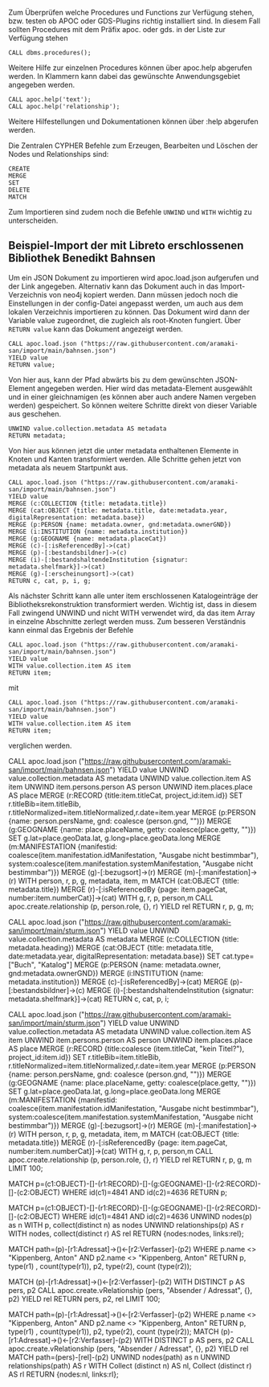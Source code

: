 Zum Überprüfen welche Procedures und Functions zur Verfügung stehen, bzw. testen ob APOC oder GDS-Plugins richtig installiert sind. In diesem Fall sollten Procedures mit dem Präfix apoc. oder gds. in der Liste zur Verfügung stehen
```
CALL dbms.procedures();
```
Weitere Hilfe zur einzelnen Procedures können über apoc.help abgerufen werden. In Klammern kann dabei das gewünschte Anwendungsgebiet angegeben werden.
```
CALL apoc.help('text');
CALL apoc.help('relationship');
```
Weitere Hilfestellungen und Dokumentationen können über :help abgerufen werden.

Die Zentralen CYPHER Befehle zum Erzeugen, Bearbeiten und Löschen der Nodes und Relationships sind:
```
CREATE
MERGE
SET
DELETE
MATCH
```
Zum Importieren sind zudem noch die Befehle ``` UNWIND ``` und ``` WITH ``` wichtig zu unterscheiden. 

## Beispiel-Import der mit Libreto erschlossenen Bibliothek Benedikt Bahnsen

Um ein JSON Dokument zu importieren wird apoc.load.json aufgerufen und der Link angegeben. Alternativ kann das Dokument auch in das Import-Verzeichnis von neo4j kopiert werden. Dann müssen jedoch noch die Einstellungen in der config-Datei angepasst werden, um auch aus dem lokalen Verzeichnis importieren zu können. Das Dokument wird dann der Variable value zugeordnet, die zugleich als root-Knoten fungiert. Über ``` RETURN value ``` kann das Dokument angezeigt werden.
```
CALL apoc.load.json ("https://raw.githubusercontent.com/aramaki-san/import/main/bahnsen.json") 
YIELD value 
RETURN value;
```
Von hier aus, kann der Pfad abwärts bis zu dem gewünschten JSON-Element angegeben werden. Hier wird das metadata-Element ausgewählt und in einer gleichnamigen (es können aber auch andere Namen vergeben werden) gespeichert. So können weitere Schritte direkt von dieser Variable aus geschehen. 

```
UNWIND value.collection.metadata AS metadata 
RETURN metadata;
```
Von hier aus können jetzt die unter metadata enthaltenen Elemente in Knoten und Kanten transformiert werden. Alle Schritte gehen jetzt von metadata als neuem Startpunkt aus. 

```
CALL apoc.load.json ("https://raw.githubusercontent.com/aramaki-san/import/main/bahnsen.json") 
YIELD value 
MERGE (c:COLLECTION {title: metadata.title})
MERGE (cat:OBJECT {title: metadata.title, date:metadata.year, digitalRepresentation: metadata.base})
MERGE (p:PERSON {name: metadata.owner, gnd:metadata.ownerGND})
MERGE (i:INSTITUTION {name: metadata.institution})
MERGE (g:GEOGNAME {name: metadata.placeCat})
MERGE (c)-[:isReferencedBy]->(cat)
MERGE (p)-[:bestandsbildner]->(c)
MERGE (i)-[:bestandshaltendeInstitution {signatur: metadata.shelfmark}]->(cat)
MERGE (g)-[:erscheinungsort]->(cat)
RETURN c, cat, p, i, g; 
```

Als nächster Schritt kann alle unter item erschlossenen Katalogeinträge der Bibliotheksrekonstruktion transformiert werden. Wichtig ist, dass in diesem Fall zwingend UNWIND und nicht WITH verwendet wird, da das item Array in einzelne Abschnitte zerlegt werden muss. Zum besseren Verständnis kann einmal das Ergebnis der Befehle 
```
CALL apoc.load.json ("https://raw.githubusercontent.com/aramaki-san/import/main/bahnsen.json") 
YIELD value 
WITH value.collection.item AS item
RETURN item;
```
mit 
```
CALL apoc.load.json ("https://raw.githubusercontent.com/aramaki-san/import/main/bahnsen.json") 
YIELD value 
WITH value.collection.item AS item
RETURN item;
```
verglichen werden.


CALL apoc.load.json ("https://raw.githubusercontent.com/aramaki-san/import/main/bahnsen.json") 
YIELD value 
UNWIND value.collection.metadata AS metadata
UNWIND value.collection.item AS item
UNWIND item.persons.person AS person
UNWIND item.places.place AS place
MERGE (r:RECORD {title:item.titleCat, project_id:item.id})
SET r.titleBib=item.titleBib, r.titleNormalized=item.titleNormalized,r.date=item.year
MERGE (p:PERSON {name: person.persName, gnd: coalesce (person.gnd, "")})
MERGE (g:GEOGNAME {name: place.placeName, getty: coalesce(place.getty, "")})
SET g.lat=place.geoData.lat, g.long=place.geoData.long
MERGE (m:MANIFESTATION {manifestid: coalesce(item.manifestation.idManifestation, "Ausgabe nicht bestimmbar"), system:coalesce(item.manifestation.systemManifestation, "Ausgabe nicht bestimmbar")})
MERGE (g)-[:bezugsort]->(r)
MERGE (m)-[:manifestation]->(r)
WITH person, r, p, g, metadata, item, m
MATCH (cat:OBJECT {title: metadata.title})
MERGE (r)-[:isReferencedBy {page: item.pageCat, number:item.numberCat}]->(cat)
WITH g, r, p, person,m 
CALL apoc.create.relationship (p, person.role, {}, r) YIELD rel
RETURN r, p, g, m;

CALL apoc.load.json ("https://raw.githubusercontent.com/aramaki-san/import/main/sturm.json") 
YIELD value 
UNWIND value.collection.metadata AS metadata 
MERGE (c:COLLECTION {title: metadata.heading})
MERGE (cat:OBJECT {title: metadata.title, date:metadata.year, digitalRepresentation: metadata.base})
SET cat.type=["Buch", "Katalog"] 
MERGE (p:PERSON {name: metadata.owner, gnd:metadata.ownerGND})
MERGE (i:INSTITUTION {name: metadata.institution})
MERGE (c)-[:isReferencedBy]->(cat)
MERGE (p)-[:bestandsbildner]->(c)
MERGE (i)-[:bestandshaltendeInstitution {signatur: metadata.shelfmark}]->(cat)
RETURN c, cat, p, i; 

CALL apoc.load.json ("https://raw.githubusercontent.com/aramaki-san/import/main/sturm.json") 
YIELD value 
UNWIND value.collection.metadata AS metadata
UNWIND value.collection.item AS item
UNWIND item.persons.person AS person
UNWIND item.places.place AS place
MERGE (r:RECORD {title:coalesce (item.titleCat, "kein Titel?"), project_id:item.id})
SET r.titleBib=item.titleBib, r.titleNormalized=item.titleNormalized,r.date=item.year
MERGE (p:PERSON {name: person.persName, gnd: coalesce (person.gnd, "")})
MERGE (g:GEOGNAME {name: place.placeName, getty: coalesce(place.getty, "")})
SET g.lat=place.geoData.lat, g.long=place.geoData.long
MERGE (m:MANIFESTATION {manifestid: coalesce(item.manifestation.idManifestation, "Ausgabe nicht bestimmbar"), system:coalesce(item.manifestation.systemManifestation, "Ausgabe nicht bestimmbar")})
MERGE (g)-[:bezugsort]->(r)
MERGE (m)-[:manifestation]->(r)
WITH person, r, p, g, metadata, item, m
MATCH (cat:OBJECT {title: metadata.title})
MERGE (r)-[:isReferencedBy {page: item.pageCat, number:item.numberCat}]->(cat)
WITH g, r, p, person,m 
CALL apoc.create.relationship (p, person.role, {}, r) YIELD rel
RETURN r, p, g, m LIMIT 100;

MATCH p=(c1:OBJECT)-[]-(r1:RECORD)-[]-(g:GEOGNAME)-[]-(r2:RECORD)-[]-(c2:OBJECT) WHERE id(c1)=4841 AND id(c2)=4636 RETURN p;

MATCH p=(c1:OBJECT)-[]-(r1:RECORD)-[]-(g:GEOGNAME)-[]-(r2:RECORD)-[]-(c2:OBJECT) WHERE id(c1)=4841 AND id(c2)=4636 UNWIND nodes(p) as n
WITH p, collect(distinct n) as nodes
UNWIND relationships(p) AS r
WITH nodes, collect(distinct r) AS rel
RETURN {nodes:nodes, links:rel};

MATCH path=(p)-[r1:Adressat]->()<-[r2:Verfasser]-(p2) WHERE p.name <> "Kippenberg, Anton" AND p2.name <>  "Kippenberg, Anton" 
RETURN p, type(r1) , count(type(r1)), p2, type(r2), count (type(r2));

MATCH (p)-[r1:Adressat]->()<-[r2:Verfasser]-(p2) WITH DISTINCT p AS pers, p2 CALL apoc.create.vRelationship (pers, "Absender / Adressat", {}, p2) YIELD rel RETURN pers, p2, rel LIMIT 100;

MATCH path=(p)-[r1:Adressat]->()<-[r2:Verfasser]-(p2) WHERE p.name <> "Kippenberg, Anton" AND p2.name <>  "Kippenberg, Anton" 
RETURN p, type(r1) , count(type(r1)), p2, type(r2), count (type(r2));
MATCH (p)-[r1:Adressat]->()<-[r2:Verfasser]-(p2) 
WITH DISTINCT p AS pers, p2 
CALL apoc.create.vRelationship (pers, "Absender / Adressat", {}, p2) YIELD rel MATCH path=(pers)-[rel]-(p2)
UNWIND nodes(path) as n
UNWIND relationships(path) AS r
WITH Collect (distinct n) AS nl, Collect (distinct r) AS rl RETURN {nodes:nl, links:rl};

